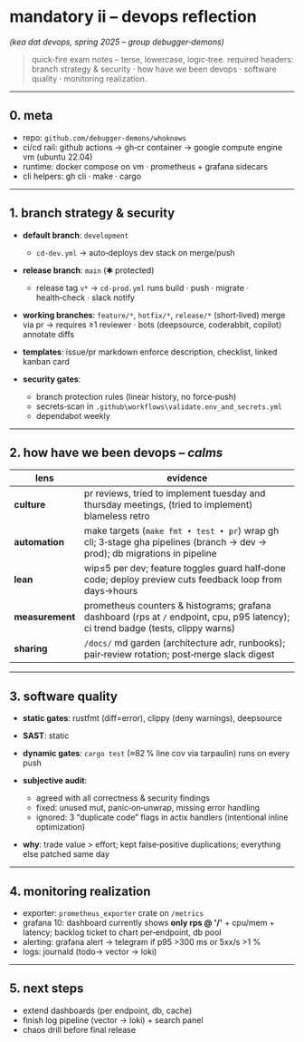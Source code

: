 # mandatory ii – devops reflection

*(kea dat devops, spring 2025 – group debugger‑demons)*

> quick‑fire exam notes – terse, lowercase, logic‑tree.
> required headers: branch strategy & security · how have we been devops · software quality · monitoring realization.

---

## 0. meta

* repo: `github.com/debugger-demons/whoknows`
* ci/cd rail: github actions → gh‑cr container → google compute engine vm (ubuntu 22.04)
* runtime: docker compose on vm · prometheus + grafana sidecars
* cli helpers: gh cli · make · cargo

---

## 1. branch strategy & security

* **default branch**: `development`

  * `cd‑dev.yml` → auto‑deploys dev stack on merge/push
* **release branch**: `main` (✱ protected)

  * release tag `v*` → `cd‑prod.yml` runs build · push · migrate · health‑check · slack notify
* **working branches**: `feature/*`, `hotfix/*`, `release/*` (short‑lived)
  merge via pr → requires ≥1 reviewer · bots (deepsource, coderabbit, copilot) annotate diffs
* **templates**: issue/pr markdown enforce description, checklist, linked kanban card
* **security gates**:

  * branch protection rules (linear history, no force‑push)
  * secrets‑scan in `.github\workflows\validate.env_and_secrets.yml`
  * dependabot weekly

---

## 2. how have we been devops – *calms*

| lens            | evidence                                                                                                                          |
| --------------- | --------------------------------------------------------------------------------------------------------------------------------- |
| **culture**     | pr reviews, tried to implement tuesday and thursday meetings, (tried to implement) blameless retro                                                  |
| **automation**  | make targets (`make fmt • test • pr`) wrap gh cli; 3‑stage gha pipelines (branch → dev → prod); db migrations in pipeline         |
| **lean**        | wip≤5 per dev; feature toggles guard half‑done code; deploy preview cuts feedback loop from days→hours                            |
| **measurement** | prometheus counters & histograms; grafana dashboard (rps at `/` endpoint, cpu, p95 latency); ci trend badge (tests, clippy warns) |
| **sharing**     | `/docs/` md garden (architecture adr, runbooks); pair‑review rotation; post‑merge slack digest                                    |

---

## 3. software quality

* **static gates**: rustfmt (diff=error), clippy (deny warnings), deepsource 
* **SAST**: static  
* **dynamic gates**: `cargo test` (≈82 % line cov via tarpaulin) runs on every push
* **subjective audit**:

  * agreed with all correctness & security findings
  * fixed: unused mut, panic‑on‑unwrap, missing error handling
  * ignored: 3 “duplicate code” flags in actix handlers (intentional inline optimization)
* **why**: trade value > effort; kept false‑positive duplications; everything else patched same day

---

## 4. monitoring realization

* exporter: `prometheus_exporter` crate on `/metrics`
* grafana 10: dashboard currently shows **only rps @ '/'** + cpu/mem + latency; backlog ticket to chart per‑endpoint, db pool
* alerting: grafana alert → telegram if p95 >300 ms or 5xx/s >1 %
* logs: journald (todo→ vector → loki)

---

## 5. next steps

* extend dashboards (per endpoint, db, cache)
* finish log pipeline (vector → loki) + search panel
* chaos drill before final release
